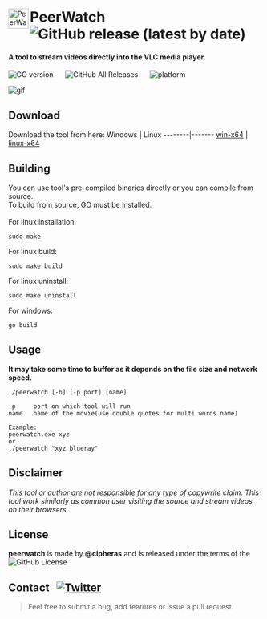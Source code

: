 <div>
<img align="left" src="../assets/peerwatch.ico?raw=true" alt="PeerWatch" width="40px" height="40px" />

# PeerWatch &nbsp; ![GitHub release (latest by date)](https://img.shields.io/github/v/release/cipheras/peerwatch?style=flat-square&logo=superuser) 

</div>
  
#### A tool to stream videos directly into the VLC media player.

![GO version](https://img.shields.io/github/go-mod/go-version/cipheras/peerwatch?style=flat-square&color=blue)
&nbsp;&nbsp;&nbsp;&nbsp;
![GitHub All Releases](https://img.shields.io/github/downloads/cipheras/peerwatch/total?style=flat-square&color=darkgreen)
&nbsp;&nbsp;&nbsp;&nbsp;
![platform](https://img.shields.io/badge/dynamic/json?url=https://jsonkeeper.com/b/KNO7&label=platform&query=platform&style=flat-square&labelColor=grey&color=purple)

![gif](../assets/screen.gif?raw=true)


## Download
Download the tool from here:
Windows | Linux
--------|-------
[win-x64](https://github.com/cipheras/peerwatch/releases/download/v1.1/peerwatch-x64.zip) | [linux-x64](https://github.com/cipheras/peerwatch/releases/download/v1.1/peerwatch-x64)


## Building
You can use tool's pre-compiled binaries directly or you can compile from source.<br>
To build from source, GO must be installed.<br><br>
For linux installation:
```
sudo make
```
For linux build:
```
sudo make build
```
For linux uninstall:
```
sudo make uninstall
```
For windows:
```
go build
```


## Usage
**It may take some time to buffer as it depends on the file size and network speed.**
```
./peerwatch [-h] [-p port] [name]

-p     port on which tool will run
name   name of the movie(use double quotes for multi words name)

Example:
peerwatch.exe xyz
or
./peerwatch "xyz blueray"
```

## Disclaimer
*This tool or author are not responsible for any type of copywrite claim. This tool work similarly as common user visiting the source and stream videos on their browsers.*

## License
**peerwatch** is made by **@cipheras** and is released under the terms of the &nbsp;![GitHub License](https://img.shields.io/github/license/cipheras/peerwatch?color=darkgreen)


## Contact &nbsp; [![Twitter](https://img.shields.io/twitter/url?style=social&url=https%3A%2F%2Fgithub.com%2Fcipheras%2Fpeerwatch&label=Tweet)](https://twitter.com/intent/tweet?text=Hi:&url=https%3A%2F%2Fgithub.com%2Fcipheras%2Fpeerwatch)
> Feel free to submit a bug, add features or issue a pull request.

